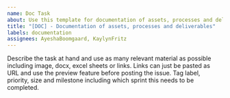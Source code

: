 ```yaml
---
name: Doc Task
about: Use this template for documentation of assets, processes and deliverables
title: "[DOC] - Documentation of assets, processes and deliverables"
labels: documentation
assignees: AyeshaBoomgaard, KaylynFritz
---
```


Describe the task at hand and use as many relevant material as possible including image, docx, excel sheets or links. Links can just be pasted as URL and use the preview feature before posting the issue. Tag label, priority, size and milestone including which sprint this needs to be completed.